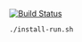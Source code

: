 [![Build Status](https://travis-ci.org/ggam/java9-container.svg?branch=master)](https://travis-ci.org/ggam/java9-container)

`./install-run.sh`
